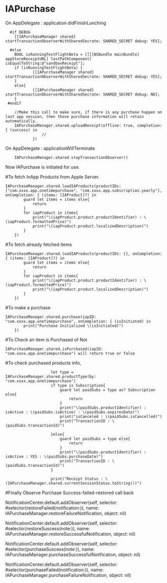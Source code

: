 # IAPurchase
On AppDelegate : application didFinishLunching

      #if DEBUG
        [[IAPurchaseManager shared] startTransactionObserverWithSharedSecrate: SHARED_SECRET debug: YES];
    
      #else
        BOOL isRunningTestFlightBeta = [[[[NSBundle mainBundle] appStoreReceiptURL] lastPathComponent]          isEqualToString:@"sandboxReceipt"];
        if (isRunningTestFlightBeta) {
                [[IAPurchaseManager shared] startTransactionObserverWithSharedSecrate: SHARED_SECRET debug: YES];
        }
        else{
                [[IAPurchaseManager shared] startTransactionObserverWithSharedSecrate: SHARED_SECRET debug: NO];
        }
     #endif
        
        //Make this call to make sure, if there is any purchase happen on last app session, then those purchase information will retain automatically.
        IAPurchaseManager.shared.uploadReceipt(offline: true, completion: { (success) in
                    //
                })
        
On AppDelegate : applicationWillTerminate
        
        IAPurchaseManager.shared.stopTransactionObserver()
        
Now IAPurchase is initiated for use.

#To fetch InApp Products from Apple Server.

    IAPurchaseManager.shared.loadIAProducts(productIDs: ["com.xxxx.app.onetimepurchase", "com.xxxx.app.subscription.yearly"], onCompletion: { (items: [IAProduct]?) in
            guard let items = items else{
                return
            }
            for iapProduct in items{
                print("\(iapProduct.product.productIdentifier) : \(iapProduct.formattedPrice)")
                print("\(iapProduct.product.localizedDescription)")
            }
        })
        
#To fetch already fetched items

    IAPurchaseManager.shared.loadIAProducts(productIDs: [], onCompletion: { (items: [IAProduct]?) in
            guard let items = items else{
                return
            }
            for iapProduct in items{
                print("\(iapProduct.product.productIdentifier) : \(iapProduct.formattedPrice)")
                print("\(iapProduct.product.localizedDescription)")
            }
        })
        
#To make a purchase

    IAPurchaseManager.shared.purchase(iapID: "com.xxxx.app.onetimepurchase", onCompletion: { (isInitiated) in
            print("Purchase Initialized \(isInitiated)")
        })
        
#To Check an item is Purchased of Not

    IAPurchaseManager.shared.isPurchased(iapID: "com.xxxx.app.onetimepurchase") will return true or false
    
#To check purchased products info,

                        let type = IAPurchaseManager.shared.productType(by: "com.xxxx.app.onetimepurchase")
                        if type is Subscription{
                            guard let paidSubs = type as? Subscription else{
                                return
                            }
                            print("\(paidSubs.productIdentifier) : isActive : \(paidSubs.isActive) : \(paidSubs.expiresDate)")
                            print("isCanceled : \(paidSubs.isCancelled)")
                            print("TransactionID : \(paidSubs.transactionId)")
                            
                        }else{
                            guard let paidSubs = type else{
                                return
                            }
                            print("\(paidSubs.productIdentifier) : isActive : YES : \(paidSubs.purchaseDate)")
                            print("TransactionID : \(paidSubs.transactionId)")
                        }
                        
                        print("Receipt Status : \(IAPurchaseManager.shared.currentSessionStatus.toString())")
                        
#Finally Observe Purchase Success-failed-restored call back

NotificationCenter.default.addObserver(self, selector: #selector(restoreFailed(notification:)), name: IAPurchaseManager.restoreFailureNotification, object: nil)
        
NotificationCenter.default.addObserver(self, selector: #selector(restoreSuscess(note:)), name: IAPurchaseManager.restoreSuccessfulNotification, object: nil)
        
NotificationCenter.default.addObserver(self, selector: #selector(purchaseSuscess(note:)), name: IAPurchaseManager.purchaseSuccessfulNotification, object: nil)
        
NotificationCenter.default.addObserver(self, selector: #selector(purchaseFailed(notification:)), name: IAPurchaseManager.purchaseFailureNotification, object: nil)
